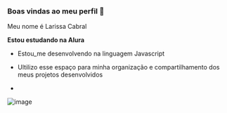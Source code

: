 ### Boas vindas ao meu perfil 💙

Meu nome é Larissa Cabral

**Estou estudando na Alura**
- Estou_me desenvolvendo na linguagem Javascript
-  Ultilizo esse espaço para minha organização e compartilhamento dos meus projetos desenvolvidos

-  
![image](https://github.com/user-attachments/assets/c739dbdd-5ba0-4103-a1de-a6902121593d)
